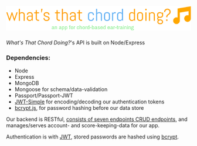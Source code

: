 # [![What's That Chord Doing?](img/logo.png)](http://what-s-that-chord-doing.herokuapp.com)

_What's That Chord Doing?_'s API is built on Node/Express

### Dependencies:

* Node
* Express
* MongoDB
* Mongoose for schema/data-validation
* Passport/Passport-JWT
* [JWT-Simple](https://github.com/hokaccha/node-jwt-simple) for encoding/decoding our authentication tokens
* [bcrypt.js](https://github.com/dcodeIO/bcrypt.js), for password hashing before our data store

Our backend is RESTful, [consists of seven endpoints CRUD endpoints](../api/README.md), and manages/serves account- and score-keeping-data for our app.

Authentication is with [JWT](https://jwt.io/introduction/), stored passwords are hashed using [bcrypt](https://en.wikipedia.org/wiki/Bcrypt).
